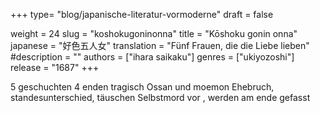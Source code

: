 +++
type= "blog/japanische-literatur-vormoderne"
draft = false

weight = 24
slug = "koshokugoninonna"
title = "Kōshoku gonin onna"
japanese = "好色五人女"
translation = "Fünf Frauen, die die Liebe lieben"
#description = ""
authors = ["ihara saikaku"]
genres = ["ukiyozoshi"]
release = "1687"
+++

5 geschuchten
4 enden tragisch 
Ossan und moemon
Ehebruch, standesunterschied, täuschen Selbstmord vor , werden am ende gefasst
